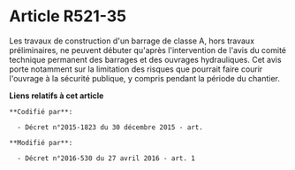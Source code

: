 # Article R521-35

Les travaux de construction d'un barrage de classe A, hors travaux préliminaires, ne peuvent débuter qu'après l'intervention
de l'avis du comité technique permanent des barrages et des ouvrages hydrauliques. Cet avis porte notamment sur la limitation
des risques que pourrait faire courir l'ouvrage à la sécurité publique, y compris pendant la période du chantier.

**Liens relatifs à cet article**

	**Codifié par**:

	  - Décret n°2015-1823 du 30 décembre 2015 - art.

	**Modifié par**:

	  - Décret n°2016-530 du 27 avril 2016 - art. 1
